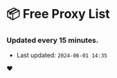 # :package: Free Proxy List
### Updated every 15 minutes.

- Last updated: `2024-06-01 14:35`

:heart:
